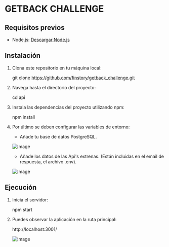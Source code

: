 # GETBACK CHALLENGE

## Requisitos previos

- Node.js: [Descargar Node.js](https://nodejs.org)

## Instalación

1. Clona este repositorio en tu máquina local:

    git clone https://github.com/finstory/getback_challenge.git

2. Navega hasta el directorio del proyecto:

    cd api

3. Instala las dependencias del proyecto utilizando npm:

    npm install

4. Por último se deben configurar las variables de entorno:

    - Añade tu base de datos PostgreSQL.
      
    ![image](https://github.com/finstory/getback_challenge/assets/95634052/f97d04c8-1aac-4b24-9f1f-8ba23eff5a6e)
    - Añade los datos de las Api's extrenas. (Están incluidas en el email de respuesta, el archivo .env).
      
    ![image](https://github.com/finstory/getback_challenge/assets/95634052/52a3c3b9-09f1-4c14-93ae-a07b16f09519)


## Ejecución

1. Inicia el servidor:

    npm start

2. Puedes observar la aplicación en la ruta principal:

    http://localhost:3001/
   
    ![image](https://github.com/finstory/getback_challenge/assets/95634052/1e1fdce8-95a2-437d-a364-93fcd62c8aa9)

